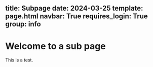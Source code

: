 title: Subpage
date: 2024-03-25
template: page.html
navbar: True
requires_login: True
group: info
---

# Welcome to a sub page

This is a test.